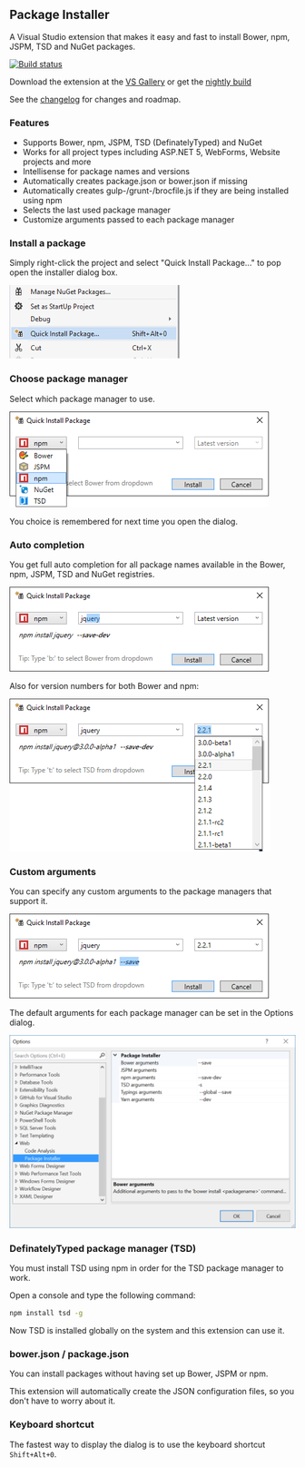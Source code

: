 ## Package Installer

A Visual Studio extension that makes it easy and fast to install
Bower, npm, JSPM, TSD and NuGet packages.

[![Build status](https://ci.appveyor.com/api/projects/status/bd4o6iumw9vwf8kh?svg=true)](https://ci.appveyor.com/project/madskristensen/packageinstaller)

Download the extension at the
[VS Gallery](https://visualstudiogallery.msdn.microsoft.com/753b9720-1638-4f9a-ad8d-2c45a410fd74)
or get the
[nightly build](http://vsixgallery.com/extension/fdd64809-376e-4542-92ce-808a8df06bcc/)

See the
[changelog](CHANGELOG.md)
for changes and roadmap.

### Features

- Supports Bower, npm, JSPM, TSD (DefinatelyTyped) and NuGet
- Works for all project types including ASP.NET 5, WebForms, Website projects and more
- Intellisense for package names and versions
- Automatically creates package.json or bower.json if missing
- Automatically creates gulp-/grunt-/brocfile.js if they are being installed using npm
- Selects the last used package manager
- Customize arguments passed to each package manager

### Install a package

Simply right-click the project and select "Quick Install Package..."
to pop open the installer dialog box.

![Context menu](art/context-menu.png)

### Choose package manager

Select which package manager to use.

![auto completion](art/dialog.png)

You choice is remembered for next time you open the dialog.

### Auto completion

You get full auto completion for all package names available
in the Bower, npm, JSPM, TSD and NuGet registries.

![auto completion](art/dialog-names.png)

Also for version numbers for both Bower and npm:

![auto completion](art/dialog-versions.png)

### Custom arguments
You can specify any custom arguments to the package managers
that support it.

![Dialog Arguments](art/dialog-arguments.png)

The default arguments for each package manager can be set in
the Options dialog. 

![Options](art/options.png)

### DefinatelyTyped package manager (TSD)
You must install TSD using npm in order for the TSD package manager
to work.

Open a console and type the following command:

```cmd
npm install tsd -g
```

Now TSD is installed globally on the system and this extension
can use it.

### bower.json / package.json

You can install packages without having set up Bower, JSPM or npm.

This extension will automatically create the JSON configuration
files, so you don't have to worry about it.

### Keyboard shortcut

The fastest way to display the dialog is to use the keyboard
shortcut `Shift+Alt+0`.